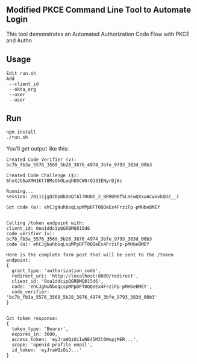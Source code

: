 ## Modified PKCE Command Line Tool to Automate Login

This tool demonstrates an Automated Authorization Code Flow with PKCE and Authn



## Usage

```
Edit run.sh
Add
 --client_id
 --okta_org
 --user
 --user
```

## Run

```
npm install
./run.sh
```

You'll get output like this:

```
Created Code Verifier (v): bc7b_fb3a_5576_3569_5b28_3876_4974_3bfe_9793_383d_00b3

Created Code Challenge ($): 6hxXJb5aXMH1Kt7BMsOkOLwqhD5CW0rQJ3IENyrDj6c

Running...
session: 20111jgOZ0pNkOoQTAl70UDI_2_8R9U90f5LnEwQXxuACwxvkQDZ__7

Got code (α): ehCJgNuhboqLspMPpDFT0QQeEx4FrziFp-pMHbeBMEY


Calling /token endpoint with:
client_id: 0oa1ddcipQGRBMQ815d6
code_verifier (v): bc7b_fb3a_5576_3569_5b28_3876_4974_3bfe_9793_383d_00b3
code (α): ehCJgNuhboqLspMPpDFT0QQeEx4FrziFp-pMHbeBMEY

Here is the complete form post that will be sent to the /token endpoint:
{
  grant_type: 'authorization_code',
  redirect_uri: 'http://localhost:8080/redirect',
  client_id: '0oa1ddcipQGRBMQ815d6',
  code: 'ehCJgNuhboqLspMPpDFT0QQeEx4FrziFp-pMHbeBMEY',
  code_verifier: 'bc7b_fb3a_5576_3569_5b28_3876_4974_3bfe_9793_383d_00b3'
}


Got token response:
{
  token_type: 'Bearer',
  expires_in: 3600,
  access_token: 'eyJraWQiOiIwNE45M2l0WnpjMER...',
  scope: 'openid profile email',
  id_token: 'eyJraWQiOiJ...'
}
```


